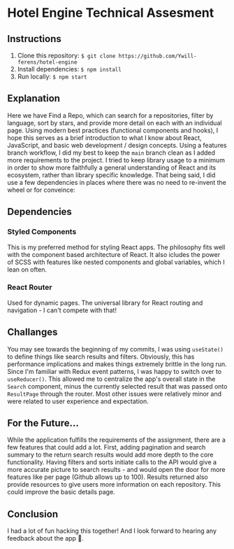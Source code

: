 # Hotel Engine Technical Assesment

## Instructions

1. Clone this repository:
`$ git clone https://github.com/Ywill-ferens/hotel-engine`
2. Install dependencies:
`$ npm install`
3. Run locally:
`$ npm start`

## Explanation

Here we have Find a Repo, which can search for a repositories, filter by language, sort by stars, and provide more detail on each with an individual page. Using modern best practices (functional components and hooks), I hope this serves as a brief introduction to what I know about React, JavaScript, and basic web development / design concepts. Using a features branch workflow, I did my best to keep the `main` branch clean as I added more requirements to the project. I tried to keep library usage to a minimum in order to show more faithfully a general understanding of React and its ecosystem, rather than library specific knowledge. That being said, I did use a few dependencies in places where there was no need to re-invent the wheel or for conveince:

## Dependencies

### Styled Components

This is my preferred method for styling React apps. The philosophy fits well with the component based architecture of React. It also icludes the power of SCSS with features like nested components and global variables, which I lean on often.

### React Router

Used for dynamic pages. The universal library for React routing and navigation - I can't compete with that!

## Challanges

You may see towards the beginning of my commits, I was using `useState()` to define things like search results and filters. Obviously, this has performance implications and makes things extremely brittle in the long run. Since I'm familiar with Redux event patterns, I was happy to switch over to `useReducer()`. This allowed me to centralize the app's overall state in the `Search` component, minus the currently selected result that was passed onto `ResultPage` through the router. Most other issues were relatively minor and were related to user experience and expectation.

## For the Future...

While the application fulfills the requirements of the assignment, there are a few features that could add a lot. First, adding pagination and search summary to the return search results would add more depth to the core functionality. Having filters and sorts initiate calls to the API would give a more accurate picture to search results - and would open the door for more features like per page (Github allows up to 100). Results returned also provide resources to give users more information on each repository. This could improve the basic details page.

## Conclusion

I had a lot of fun hacking this together! And I look forward to hearing any feedback about the app 🙂.